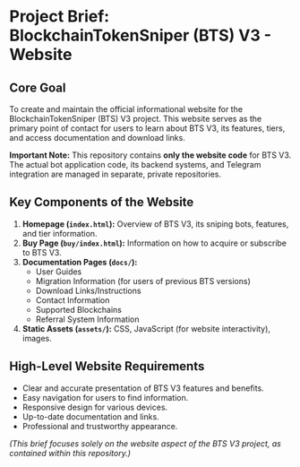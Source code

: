 # Project Brief: BlockchainTokenSniper (BTS) V3 - Website

## Core Goal

To create and maintain the official informational website for the BlockchainTokenSniper (BTS) V3 project. This website serves as the primary point of contact for users to learn about BTS V3, its features, tiers, and access documentation and download links.

**Important Note:** This repository contains **only the website code** for BTS V3. The actual bot application code, its backend systems, and Telegram integration are managed in separate, private repositories.

## Key Components of the Website

1.  **Homepage (`index.html`):** Overview of BTS V3, its sniping bots, features, and tier information.
2.  **Buy Page (`buy/index.html`):** Information on how to acquire or subscribe to BTS V3.
3.  **Documentation Pages (`docs/`):**
    *   User Guides
    *   Migration Information (for users of previous BTS versions)
    *   Download Links/Instructions
    *   Contact Information
    *   Supported Blockchains
    *   Referral System Information
4.  **Static Assets (`assets/`):** CSS, JavaScript (for website interactivity), images.

## High-Level Website Requirements

*   Clear and accurate presentation of BTS V3 features and benefits.
*   Easy navigation for users to find information.
*   Responsive design for various devices.
*   Up-to-date documentation and links.
*   Professional and trustworthy appearance.

*(This brief focuses solely on the website aspect of the BTS V3 project, as contained within this repository.)*
